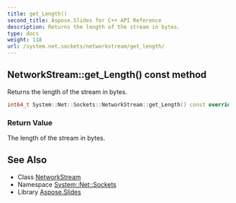 ```yaml
---
title: get_Length()
second_title: Aspose.Slides for C++ API Reference
description: Returns the length of the stream in bytes.
type: docs
weight: 118
url: /system.net.sockets/networkstream/get_length/
---
```

## NetworkStream::get_Length() const method


Returns the length of the stream in bytes.

```cpp
int64_t System::Net::Sockets::NetworkStream::get_Length() const override
```


### Return Value

The length of the stream in bytes.

## See Also

* Class [NetworkStream](../)
* Namespace [System::Net::Sockets](../../)
* Library [Aspose.Slides](../../../)